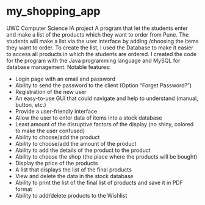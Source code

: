 # my_shopping_app
UWC Computer Science IA project
A program that let the students enter and make a list of the products which they want to order from Pune. The students will make a list via the user interface by adding /choosing the items they want to order. To create the list, I used the Database to make it easier to access all products in which the students are ordered. I created the code for the program with the Java programming language and MySQL for database management.
Notable features:
  - Login page with an email and password
  - Ability to send the password to the client (Option “Forget Password?”)
  - Registration of the new user
  - An easy-to-use GUI that could navigate and help to understand (manual, button, etc.)
  - Provide a user-friendly interface
  - Allow the user to enter data of items into a stock database
  - Least amount of the disruptive factors of the display (no shiny, colored to make the user confused)
  - Ability to choose/add the product
  - Ability to choose/add the amount of the product
  - Ability to add the details of the product to the product
  - Ability to choose the shop (the place where the products will be bought)
  - Display the price of the products
  - A list that displays the list of the final products
  - View and delete the data in the stock database
  - Ability to print the list of the final list of products and save it in PDF format
  - Ability to add/delete products to the Wishlist
